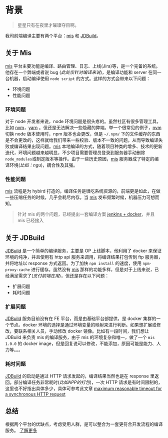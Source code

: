 # 背景

> 星星只有在夜里才璀璨夺目啊。

我司前端编译主要有两个平台：[mis](http://mis.jiedaibao.com/) 和 [JDBuild](http://wiki.jdb-dev.com/pages/viewpage.action?pageId=49190604)。

## 关于 Mis

[mis](http://mis.jiedaibao.com/) 平台主要功能是编译、路由管理、日志、上线(Jira)等，是一个完备的系统。他存在一个弊端或者说 bug (*此处仅针对编译来说*)，是编译功能和 server 在同一台机器，启动编译使用 `node script` 的方式。这样的方式会带来以下问题：

- 环境问题
- 性能问题

### 环境问题

对于 node 开发者来说，node 环境问题是很头疼的。虽然社区有很多管理工具，比如 [nvm](https://github.com/creationix/nvm)，[yarn](https://yarnpkg.com/en/) 。但还是无法解决一些隐藏的弊端。举一个很常见的例子，[nvm](https://github.com/creationix/nvm) 切换 node 版本使用时，npm 版本也会更改，但是 `~/.npm/` 下的文件缓存的东西是不会更改的，这样就给我们带来一些校验、版本不一致的问题，从而导致编译失败或编译结果出现问题。[mis](http://mis.jiedaibao.com/) 本地编译的方式，随着项目种类的增多、技术的更新迭代，环境问题越来越明显，不少项目需要管理员登录到服务器手动删除`node_modules`或制定版本等操作。由于一些历史原因，[mis](http://mis.jiedaibao.com/) 服务器成了特定的编译环境(*比如：ngu*)，耦合性及其强。

### 性能问题

[mis](http://mis.jiedaibao.com/) 流程是为 hybird 打造的，编译任务是很吃系统资源的，前端更是如此，在做一些压缩任务的时候，几乎会耗尽内存。当 [mis](http://mis.jiedaibao.com/) 发布频繁时候，机器压力可想而知。

> 针对 mis 的两个问题，已经提出一套编译方案 [jenkins + docker](http://wiki.jdb-dev.com/pages/viewpage.action?pageId=68889060)，并且 mis 已经接入

## 关于 JDBuild

[JDBuild](http://wiki.jdb-dev.com/pages/viewpage.action?pageId=49190604) 是一个简单的编译服务，主要是 OP 上线脚本，他利用了 docker 来保证环境的纯净，并且使用有 http api 服务来调用，将编译结果打包传到 ftp 服务器，并将地址以 response 方式返回。为了加快 `npm install` 的速度，使用 `npm-proxy-cache` 进行缓存。虽然没有 [mis](http://mis.jiedaibao.com/) 那样的功能多样，但是对于上线来说，已经满足需求了(*支付前端在用*)，但还是存在以下问题：

- 扩展问题
- 耗时问题

### 扩展问题

[JDBuild](http://wiki.jdb-dev.com/pages/viewpage.action?pageId=49190604) 服务目前没有在 FE 平台，而是由基础平台部提供，是 docker 集群的一个节点。docker 环境的选择是通过环境变量的映射来进行判断。如果想扩展或修改，要联系相关人员，手动修改 docker 镜像。比如有一段时间，我们想让 JDBuild 来负责 mis 的编译服务，由于 mis 的环境复杂和唯一，做了一个 `mis 1.0.0` 的 docker image，但是回复说可以修改，不能添加，原因可能是能力、人力等。。。

### 耗时问题

[JDBuild](http://wiki.jdb-dev.com/pages/viewpage.action?pageId=49190604) 的启动是通过 HTTP 请求发起的，编译结果当然也是在 response 里返回。部分编译任务非常耗时(*比如APP的打包*)，一次 HTTP 请求是有时间限制的，这里也不好指出具体多少，具体可参考此文章 [maximum reasonable timeout for a synchronous HTTP request](https://stackoverflow.com/questions/33712208/maximum-reasonable-timeout-for-a-synchronous-http-request)


## 总结

根据两个平台的优缺点，考虑受用人群，是可以整合为一套更符合开发流程的编译服务。 [了解更多](introduce.md)
